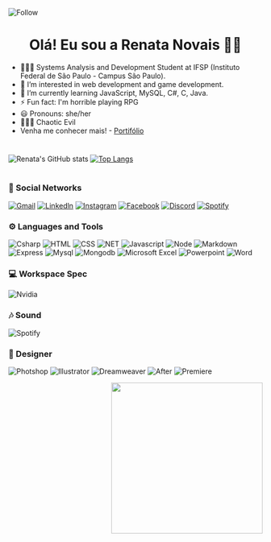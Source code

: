 ![Follow](https://img.shields.io/github/followers/rejuno.svg?style=social&label=Follow&maxAge=2592000)

<div align = "center">
<h1>Olá! Eu sou a Renata Novais 👋🏾
</div>

 - 🙋🏾‍♀️ Systems Analysis and Development Student at IFSP (Instituto Federal de São Paulo - Campus São Paulo).
 - 👀 I’m interested in web development and game development.
 - 🌱 I’m currently learning JavaScript, MySQL, C#, C, Java.
 - ⚡ Fun fact: I'm horrible playing RPG
 - 😃 Pronouns: she/her
 - 🧙🏿‍♀️ Chaotic Evil
 - Venha me conhecer mais! - [Portifólio](https://rejunoport.netlify.app/)

<div align = "center">
<h1>
</div>
 

<div align = "left">  
 
![Renata's GitHub stats](https://github-readme-stats.vercel.app/api?username=rejuno&show_icons=true&theme=omni) 
[![Top Langs](https://github-readme-stats.vercel.app/api/top-langs/?username=rejuno&theme=omni)](https://github.com/rejuno/github-readme-stats)
</iv>

<div align = "center">
<h1>
</div>
  
### 🦔 Social Networks
[![Gmail](https://img.shields.io/badge/Gmail-D14836?style=for-the-badge&logo=gmail&logoColor=white)](https://mail.google.com/mail/u/0/?tab=km#inbox)
[![Linkedln](https://img.shields.io/badge/LinkedIn-0077B5?style=for-the-badge&logo=linkedin&logoColor=white)](https://www.linkedin.com/in/renata-justiniano-novais-a362501a2/)
[![Instagram](https://img.shields.io/badge/Instagram-E4405F?style=for-the-badge&logo=instagram&logoColor=white)](https://www.instagram.com/bunearyyy/)
[![Facebook](https://img.shields.io/badge/Facebook-1877F2?style=for-the-badge&logo=facebook&logoColor=white)](https://www.facebook.com/RennaNovais/)
[![Discord](https://img.shields.io/badge/Discord-7289DA?style=for-the-badge&logo=discord&logoColor=white)](https://discord.com/channels/@me/936442327789097050)
[![Spotify](https://img.shields.io/badge/Spotify-1ED760?&style=for-the-badge&logo=spotify&logoColor=white)](https://open.spotify.com/user/renatajustinianonovais)




### ⚙ Languages and Tools 
![Csharp](https://img.shields.io/badge/C%23-239120?style=for-the-badge&logo=c-sharp&logoColor=white)
![HTML](https://img.shields.io/badge/HTML5-E34F26?style=for-the-badge&logo=html5&logoColor=white)
![CSS](https://img.shields.io/badge/CSS-239120?&style=for-the-badge&logo=css3&logoColor=white)
![NET](https://img.shields.io/badge/.NET-5C2D91?style=for-the-badge&logo=.net&logoColor=white)
![Javascript](https://img.shields.io/badge/JavaScript-F7DF1E?style=for-the-badge&logo=javascript&logoColor=black)
![Node](https://img.shields.io/badge/Node.js-43853D?style=for-the-badge&logo=node.js&logoColor=white)
![Markdown](https://img.shields.io/badge/Markdown-000000?style=for-the-badge&logo=markdown&logoColor=white)
![Express](https://img.shields.io/badge/Express.js-404D59?style=for-the-badge)
![Mysql](https://img.shields.io/badge/MySQL-00000F?style=for-the-badge&logo=mysql&logoColor=white)
![Mongodb](https://img.shields.io/badge/MongoDB-4EA94B?style=for-the-badge&logo=mongodb&logoColor=white)
![Microsoft Excel](https://img.shields.io/badge/Microsoft_Excel-217346?style=for-the-badge&logo=microsoft-excel&logoColor=white)
![Powerpoint](https://img.shields.io/badge/Microsoft_PowerPoint-B7472A?style=for-the-badge&logo=microsoft-powerpoint&logoColor=white)
![Word](https://img.shields.io/badge/Microsoft_Word-2B579A?style=for-the-badge&logo=microsoft-word&logoColor=white)

### 💻 Workspace Spec
![Nvidia](https://img.shields.io/badge/NVIDIA-GTX1650-76B900?style=for-the-badge&logo=nvidia&logoColor=white)

### 🎶 Sound
![Spotify](https://img.shields.io/badge/Spotify-1ED760?&style=for-the-badge&logo=spotify&logoColor=white)

### 🎨 Designer
![Photshop](https://aleen42.github.io/badges/src/photoshop.svg)
![Illustrator](https://aleen42.github.io/badges/src/illustrator.svg)
![Dreamweaver](https://aleen42.github.io/badges/src/dreamweaver.svg)
![After](https://aleen42.github.io/badges/src/after_effects.svg)
![Premiere](https://aleen42.github.io/badges/src/premiere.svg)


<div align = "right">
  <img height="300" src="https://user-images.githubusercontent.com/98842524/152052024-9eb3b271-fe18-4102-8e47-1df670287609.gif"/>
</div>
